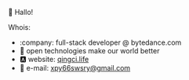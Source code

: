 :wave:  Hallo!

Whois:
- :company:  full-stack developer @ bytedance.com
- :heartbeat:  open technologies make our world better
- :a:  website: [qingci.life](https://qingci.life/)
- :email:  e-mail: xpy66swsry@gmail.com
